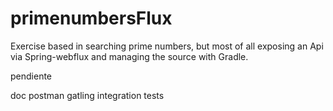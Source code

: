 # primenumbersFlux
Exercise based in searching prime numbers, but most of all exposing an Api via Spring-webflux and managing the source with Gradle.

pendiente

doc
postman
gatling
integration tests